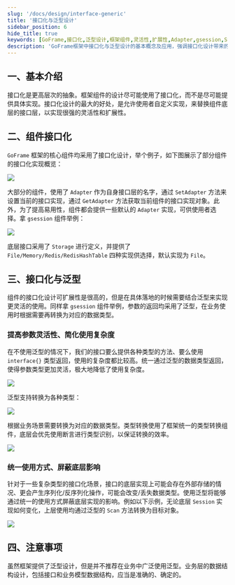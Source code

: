 ```yaml
---
slug: '/docs/design/interface-generic'
title: '接口化与泛型设计'
sidebar_position: 6
hide_title: true
keywords: [GoFrame,接口化,泛型设计,框架组件,灵活性,扩展性,Adapter,gsession,Storage实现,数据类型转换]
description: 'GoFrame框架中接口化与泛型设计的基本概念及应用，强调接口化设计带来的灵活性和扩展性，通过使用泛型提高参数的灵活性，同时简化使用复杂度。在实际应用中，通过Adapter实现灵活的组件接口层设计，并提供多个默认实现供选择。'
---
```


## 一、基本介绍

接口化是更高层次的抽象。框架组件的设计尽可能使用了接口化，而不是尽可能提供具体实现。接口化设计的最大的好处，是允许使用者自定义实现，来替换组件底层的接口层，以实现很强的灵活性和扩展性。

## 二、组件接口化

`GoFrame` 框架的核心组件均采用了接口化设计，举个例子，如下图展示了部分组件的接口化实现概览：

![](/markdown/f7c64eb343963d83adee0800a7774045.png)

大部分的组件，使用了 `Adapter` 作为自身接口层的名字，通过 `SetAdapter` 方法来设置当前的接口实现，通过 `GetAdapter` 方法获取当前组件的接口实现对象。此外，为了提高易用性，组件都会提供一些默认的 `Adapter` 实现，可供使用者选择。拿 `gsession` 组件举例：

![](/markdown/5b6e3ff29277e5e5bd32707d9a29bf4c.png)

底层接口采用了 `Storage` 进行定义，并提供了 `File/Memory/Redis/RedisHashTable` 四种实现供选择，默认实现为 `File`。

## 三、接口化与泛型

组件的接口化设计可扩展性是很高的，但是在具体落地的时候需要结合泛型来实现更灵活的使用。同样拿 `gsession` 组件举例，参数的返回均采用了泛型，在业务使用时根据需要再转换为对应的数据类型。

### 提高参数灵活性、简化使用复杂度

在不使用泛型的情况下，我们的接口要么提供各种类型的方法、要么使用 `interface{}` 类型返回，使用的复杂度都比较高。统一通过泛型的数据类型返回，使得参数类型更加灵活，极大地降低了使用复杂度。

![](/markdown/b8a2950b795cf7cb987cbfa7a305ff72.png)

泛型支持转换为各种类型：

![](/markdown/76fcb2211bfb4d98a88bdb9d1288b574.png)

根据业务场景需要转换为对应的数据类型。类型转换使用了框架统一的类型转换组件，底层会优先使用断言进行类型识别，以保证转换的效率。

![](/markdown/4605ec6822024dd52fe79ea75d6497d9.png)

### 统一使用方式、屏蔽底层影响

针对于一些复杂类型的接口化场景，接口的底层实现上可能会存在外部存储的情况、更会产生序列化/反序列化操作，可能会改变/丢失数据类型。使用泛型将能够通过统一的使用方式屏蔽底层实现的影响。例如以下示例，无论底层 `Session` 实现如何变化，上层使用均通过泛型的 `Scan` 方法转换为目标对象。

![](/markdown/de4f942e624d5e30a40f7d9d087c35fc.png)

## 四、注意事项

虽然框架提供了泛型设计，但是并不推荐在业务中广泛使用泛型。业务层的数据结构设计，包括接口和业务模型数据结构，应当是准确的、确定的。
